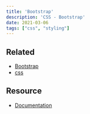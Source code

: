 ```yaml
---
title: 'Bootstrap'
description: 'CSS - Bootstrap'
date: 2021-03-06
tags: ["css", "styling"]
---
```


## Related

- [Bootstrap](/lang/bootstrap)
- [css](/lang/css)

## Resource

- [Documentation](https://getbootstrap.com/docs/)